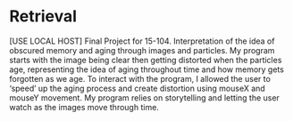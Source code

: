 # Retrieval
[USE LOCAL HOST] Final Project for 15-104. Interpretation of the idea of obscured memory and aging through images and particles. 
My program starts with the image being clear then getting distorted when the particles age, representing the idea of aging throughout time and how memory gets forgotten as we age. To interact with the program, I allowed the user to ‘speed’ up the aging process and create distortion using mouseX and mouseY movement. My program relies on storytelling and letting the user watch as the images move through time. 
